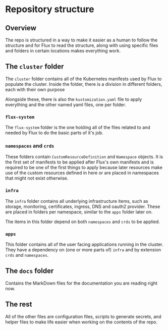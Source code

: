 # Repository structure

## Overview

The repo is structured in a way to make it easier as a human to follow the
structure and for Flux to read the structure, along with using specific files
and folders in certain locations makes everything work.

## The `cluster` folder

The `cluster` folder contains all of the Kubernetes manifests used by Flux to
populate the cluster. Inside the folder, there is a division in different
folders, each with their own purpose

Alongside these, there is also the `kustomization.yaml` file to apply everything
and the other named yaml files, one per folder.

### `flux-system`

The `flux-system` folder is the one holding all of the files related to and
needed by Flux to do the basic parts of it's job.

### `namespaces` and `crds`

These folders contain `CustomResourceDefinition` and `Namespace` objects. It is
the first set of manifests to be applied after Flux's own manifests and is
required to be one of the first things to apply because later resources make use
of the custom resources defined in here or are placed in namespaces that might
not exist otherwise.

### `infra`

The `infra` folder contains all underlying infrastructure items, such as
storage, monitoring, certificates, ingress, DNS and oauth2 provider. These are
placed in folders per namespace, similar to the `apps` folder later on.

The items in this folder depend on both `namespaces` and `crds` to be applied.

### `apps`

This folder contains all of the user facing applications running in the cluster.
They have a dependency on (one or more parts of) `infra` and by extension `crds`
and `namespaces`.

## The `docs` folder

Contains the MarkDown files for the documentation you are reading right now.

## The rest

All of the other files are configuration files, scripts to generate secrets,
and helper files to make life easier when working on the contents of the repo.
